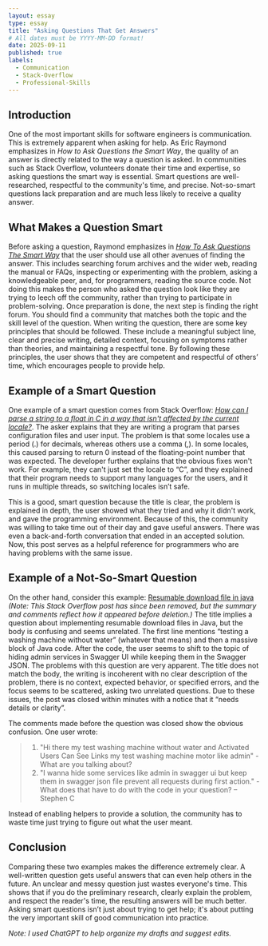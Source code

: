 ```yaml
---
layout: essay
type: essay
title: "Asking Questions That Get Answers"
# All dates must be YYYY-MM-DD format!
date: 2025-09-11
published: true
labels:
  - Communication
  - Stack-Overflow
  - Professional-Skills
---
```


## Introduction
One of the most important skills for software engineers is communication. This is extremely apparent when asking for help. As Eric Raymond emphasizes in *How to Ask Questions the Smart Way*, the quality of an answer is directly related to the way a question is asked. In communities such as Stack Overflow, volunteers donate their time and expertise, so asking questions the smart way is essential. Smart questions are well-researched, respectful to the community's time, and precise. Not-so-smart questions lack preparation and are much less likely to receive a quality answer.

## What Makes a Question Smart
Before asking a question, Raymond emphasizes in [*How To Ask Questions The Smart Way*](http://www.catb.org/esr/faqs/smart-questions.html) that the user should use all other avenues of finding the answer. This includes searching forum archives and the wider web, reading the manual or FAQs, inspecting or experimenting with the problem, asking a knowledgeable peer, and, for programmers, reading the source code. Not doing this makes the person who asked the question look like they are trying to leech off the community, rather than trying to participate in problem-solving.
Once preparation is done, the next step is finding the right forum. You should find a community that matches both the topic and the skill level of the question.
When writing the question, there are some key principles that should be followed. These include a meaningful subject line, clear and precise writing, detailed context, focusing on symptoms rather than theories, and maintaining a respectful tone. By following these principles, the user shows that they are competent and respectful of others’ time, which encourages people to provide help.

## Example of a Smart Question
One example of a smart question comes from Stack Overflow: [*How can I parse a string to a float in C in a way that isn't affected by the current locale?*](https://stackoverflow.com/questions/79744769/how-can-i-parse-a-string-to-a-float-in-c-in-a-way-that-isnt-affected-by-the-cur).
The asker explains that they are writing a program that parses configuration files and user input. The problem is that some locales use a period (.) for decimals, whereas others use a comma (,). In some locales, this caused parsing to return 0 instead of the floating-point number that was expected.
The developer further explains that the obvious fixes won't work. For example, they can't just set the locale to “C”, and they explained that their program needs to support many languages for the users, and it runs in multiple threads, so switching locales isn’t safe.

This is a good, smart question because the title is clear, the problem is explained in depth, the user showed what they tried and why it didn't work, and gave the programming environment. Because of this, the community was willing to take time out of their day and gave useful answers. There was even a back-and-forth conversation that ended in an accepted solution. 
Now, this post serves as a helpful reference for programmers who are having problems with the same issue.

## Example of a Not-So-Smart Question
On the other hand, consider this example:
[Resumable download file in java](https://stackoverflow.com/questions/79761495/resumable-download-file-in-java)  *(Note: This Stack Overflow post has since been removed, but the summary and comments reflect how it appeared before deletion.)*
The title implies a question about implementing resumable download files in Java, but the body is confusing and seems unrelated. The first line mentions “testing a washing machine without water” (whatever that means)  and then a massive block of Java code. After the code, the user seems to shift to the topic of hiding admin services in Swagger UI while keeping them in the Swagger JSON. 
The problems with this question are very apparent. The title does not match the body, the writing is incoherent with no clear description of the problem, there is no context, expected behavior, or specified errors, and the focus seems to be scattered, asking two unrelated questions. Due to these issues, the post was closed within minutes with a notice that it “needs details or clarity”.

The comments made before the question was closed show the obvious confusion. One user wrote:  


> 1) "Hi there my test washing machine without water and Activated Users Can See Links my test washing machine motor like admin" - What are you talking about?  
> 2) "I wanna hide some services like admin in swagger ui but keep them in swagger json file prevent all requests during first action." - What does that have to do with the code in your question? – Stephen C

Instead of enabling helpers to provide a solution, the community has to waste time just trying to figure out what the user meant.

## Conclusion

Comparing these two examples makes the difference extremely clear. A well-written question gets useful answers that can even help others in the future. An unclear and messy question just wastes everyone's time. This shows that if you do the preliminary research, clearly explain the problem, and respect the reader's time, the resulting answers will be much better. Asking smart questions isn’t just about trying to get help; it's about putting the very important skill of good communication into practice.


*Note: I used ChatGPT to help organize my drafts and suggest edits.*
